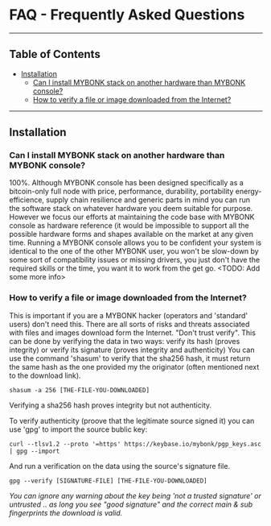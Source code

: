 # FAQ - Frequently Asked Questions

---
Table of Contents
---
  - [Installation](#Installation)
    - [Can I install MYBONK stack on another hardware than MYBONK console?](#can-i-install-mybonk-stack-on-another-hardware-than-mybonk-console)
    - [How to verify a file or image downloaded from the Internet?](#howto-verify-a-file-or-image-downloaded-from-the-internet)


---



## Installation
### Can I install MYBONK stack on another hardware than MYBONK console?
100%. 
Although MYBONK console has been designed specifically as a bitcoin-only full node with price, performance, durability, portability energy-efficience, supply chain resilience and generic parts in mind you can run the software stack on whatever hardware you deem suitable for purpose. 
However we focus our efforts at maintaining the code base with MYBONK console as hardware reference (it would be impossible to support all the possible hardware forms and shapes available on the market at any given time.
Running a MYBONK console allows you to be confident your system is identical to the one of the other MYBONK user, you won't be slow-down by some sort of compatibility issues or missing drivers, you just don't have the required skills or the time, you want it to work from the get go.
<TODO: Add some more info>


### How to verify a file or image downloaded from the Internet?
This is important if you are a MYBONK hacker (operators and 'standard' users) don't need this.
There are all sorts of risks and threats associated with files and images download form the Internet. 
"Don't trust verify". This can be done by verifying the data in two ways: verify its hash (proves integrity) or verify its signature (proves integrity and authenticity)
You can use the command 'shasum' to verify that the sha256 hash, it must return the same hash as the one provided my the originator (often mentioned next to the download link).

```
shasum -a 256 [THE-FILE-YOU-DOWNLOADED]
```

Verifying a sha256 hash proves integrity but not authenticity.

To verify authenticity (proove that the legitimate source signed it) you can use 'gpg' to import the source bublic key:

```
curl --tlsv1.2 --proto '=https' https://keybase.io/mybonk/pgp_keys.asc | gpg --import
```

And run a verification on the data using the source's signature file.

```
gpg --verify [SIGNATURE-FILE] [THE-FILE-YOU-DOWNLOADED]
```

*You can ignore any warning about the key being 'not a trusted signature' or untrusted .. as long you see "good signature" and the correct main & sub fingerprints the download is valid.*

